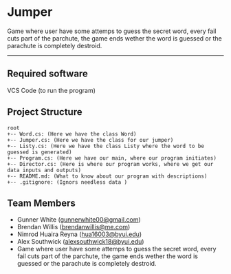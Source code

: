 # Jumper
Game where user have some attemps to guess the secret word, every fail cuts part of the parchute, the game ends wether the word is guessed or the parachute is completely destroid.

---
## Required software
VCS Code (to run the program)

## Project Structure
```
root 
+-- Word.cs: (Here we have the class Word) 
+-- Jumper.cs: (Here we have the class for our jumper) 
+-- Listy.cs: (Here we have the class Listy where the word to be guessed is generated) 
+-- Program.cs: (Here we have our main, where our program initiates)
+-- Director.cs: (Here is where our program works, where we get our data inputs and outputs)
+-- README.md: (What to know about our program with descriptions) 
+-- .gitignore: (Ignors needless data )
```

## Team Members
* Gunner White (gunnerwhite00@gmail.com)
* Brendan Willis (brendanwillis@me.com) 
* Nimrod Huaira Reyna (hua16003@byui.edu)
* Alex Southwick (alexsouthwick18@byui.edu)
* Game where user have some attemps to guess the secret word, every fail cuts part of the parchute, the game ends wether the word is guessed or the parachute is completely destroid.


